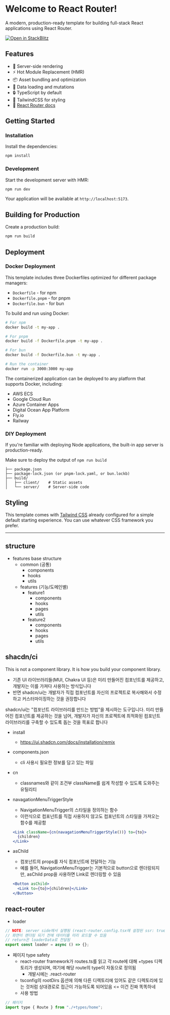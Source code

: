 # Welcome to React Router!

A modern, production-ready template for building full-stack React applications using React Router.

[![Open in StackBlitz](https://developer.stackblitz.com/img/open_in_stackblitz.svg)](https://stackblitz.com/github/remix-run/react-router-templates/tree/main/default)

## Features

- 🚀 Server-side rendering
- ⚡️ Hot Module Replacement (HMR)
- 📦 Asset bundling and optimization
- 🔄 Data loading and mutations
- 🔒 TypeScript by default
- 🎉 TailwindCSS for styling
- 📖 [React Router docs](https://reactrouter.com/)

## Getting Started

### Installation

Install the dependencies:

```bash
npm install
```

### Development

Start the development server with HMR:

```bash
npm run dev
```

Your application will be available at `http://localhost:5173`.

## Building for Production

Create a production build:

```bash
npm run build
```

## Deployment

### Docker Deployment

This template includes three Dockerfiles optimized for different package managers:

- `Dockerfile` - for npm
- `Dockerfile.pnpm` - for pnpm
- `Dockerfile.bun` - for bun

To build and run using Docker:

```bash
# For npm
docker build -t my-app .

# For pnpm
docker build -f Dockerfile.pnpm -t my-app .

# For bun
docker build -f Dockerfile.bun -t my-app .

# Run the container
docker run -p 3000:3000 my-app
```

The containerized application can be deployed to any platform that supports Docker, including:

- AWS ECS
- Google Cloud Run
- Azure Container Apps
- Digital Ocean App Platform
- Fly.io
- Railway

### DIY Deployment

If you're familiar with deploying Node applications, the built-in app server is production-ready.

Make sure to deploy the output of `npm run build`

```
├── package.json
├── package-lock.json (or pnpm-lock.yaml, or bun.lockb)
├── build/
│   ├── client/    # Static assets
│   └── server/    # Server-side code
```

## Styling

This template comes with [Tailwind CSS](https://tailwindcss.com/) already configured for a simple default starting experience. You can use whatever CSS framework you prefer.


---

## structure

- features base structure
  - common (공통)
    - components
    - hooks
    - utils
  - features (기능/도메인별)
    - feature1
      - components
      - hooks
      - pages
      - utils
    - feature2
      - components
      - hooks
      - pages
      - utils

## shacdn/ci

This is not a component library. It is how you build your component library.
- 기존 UI 라이브러리들(MUI, Chakra UI 등)은 미리 만들어진 컴포넌트를 제공하고, 개발자는 이를 가져다 사용하는 방식입니다
- 반면 shadcn/ui는 개발자가 직접 컴포넌트를 자신의 프로젝트로 복사해와서 수정하고 커스터마이징하는 것을 권장합니다

shadcn/ui는 "컴포넌트 라이브러리를 만드는 방법"을 제시하는 도구입니다.  미리 만들어진 컴포넌트를 제공하는 것을 넘어, 개발자가 자신의 프로젝트에 최적화된 컴포넌트 라이브러리를 구축할 수 있도록 돕는 것을 목표로 합니다

- install
  - https://ui.shadcn.com/docs/installation/remix

- components.json
  - cli 사용시 필요한 정보를 담고 있는 파일


- cn
  - classnames와 같이 조건부 className를 쉽게 작성할 수 있도록 도와주는 유틸리티

- navagationMenuTriggerStyle
  - NavigationMenuTrigger의 스타일을 정의하는 함수
  - 이런식으로 컴포넌트를 직접 사용하지 않고도 컴포넌트의 스타일을 가져오는 함수를 제공함
  ```jsx
  <Link className={cn(navagationMenuTriggerStyle())} to={to}>
    {children}
  </Link>
  ```
- asChild
  - 컴포넌트의 props를 자식 컴포넌트에 전달하는 기능
  - 예를 들어, NavigationMenuTrigger는 기본적으로 button으로 렌더링되지만, asChild prop을 사용하면 Link로 렌더링할 수 있음
  ```jsx
  <Button asChild>
    <Link to={to}>{children}</Link>
  </Button>
  ```


## react-router

- loader
```jsx
// NOTE: server side에서 실행됨 (react-router.config.tsx에 설정된 ssr: true에 따라)
// 화면이 랜더링 되기 전에 데이터를 미리 로드할 수 있음
// return은 loaderData로 전달됨
export const loader = async () => {};
```

- 페이지 type safety
  - react-router framework가 routes.ts를 읽고 각 route에 대해 +types 디렉토리가 생성되며, 여기에 해당 route의 type이 자동으로 정의됨
    - 개발시에는 .react-router
  - tsconfig의 rootDirs 옵션에 의해 다른 디렉토리에 있어도 같은 디렉토리에 있는 것처럼 상대경로로 접근이 가능하도록 되어있음 <= 이건 진짜 똑똑하네
  - 사용 방법
```jsx
// 페이지 
import type { Route } from "./+types/home";
```
